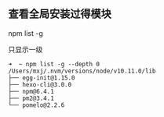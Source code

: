 ## 查看全局安装过得模块
npm list -g

只显示一级
```
➜  ~ npm list -g --depth 0
/Users/mxj/.nvm/versions/node/v10.11.0/lib
├── egg-init@1.15.0
├── hexo-cli@3.0.0
├── npm@6.4.1
├── pm2@3.4.1
└── pomelo@2.2.6
```
